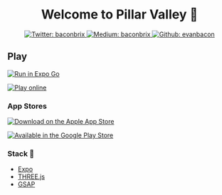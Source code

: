 <h1 align="center">Welcome to Pillar Valley 👋</h1>

<p align="center">
  <a href="https://twitter.com/baconbrix">
    <img alt="Twitter: baconbrix" src="https://img.shields.io/twitter/follow/baconbrix.svg?style=for-the-badge&logo=TWITTER&logoColor=FFFFFF&labelColor=00aced&logoWidth=20&color=lightgray" target="_blank" />
  </a>
  <a href="https://evanbacon.dev" aria-label="Evan Bacon personal website">
    <img alt="Medium: baconbrix" src="https://img.shields.io/badge/Evan%20Bacon%20🥓-3275E7.svg?style=for-the-badge&labelColor=3275E7" target="_blank" />
  </a>
  <a href="https://github.com/evanbacon" aria-label="Follow EvanBacon on Github">
    <img alt="Github: evanbacon" src="https://img.shields.io/github/followers/evanbacon.svg?label=Follow&style=for-the-badge&logo=github&logoColor=FFFFFF&labelColor=24292e&logoWidth=20&color=lightgray" target="_blank" />
  </a>
</p>

## Play

[![Run in Expo Go](https://img.shields.io/badge/Run%20in%20Expo%20Go-4285F4.svg?style=flat-square&logo=EXPO&labelColor=4285F4&logoColor=fff)](https://expo.dev/@bacon/pillar-valley)

[![Play online](https://img.shields.io/badge/Play%20Online-4285F4.svg?style=flat-square&logo=Google-Chrome&labelColor=4285F4&logoColor=fff)](https://pillarvalley.netlify.app/)

### App Stores

[![Download on the Apple App Store](https://img.shields.io/badge/App%20Store-4285F4.svg?style=flat-square&logo=App-Store&labelColor=4285F4&logoColor=fff)](https://itunes.apple.com/us/app/pillar-valley/id1336398804)

[![Available in the Google Play Store](https://img.shields.io/badge/Google%20Play-4285F4.svg?style=flat-square&logo=Google-Play&labelColor=4285F4&logoColor=fff)](https://play.google.com/store/apps/details?id=com.evanbacon.pillarvalley)

### Stack 🥞

- [Expo](http://expo.io)
- [THREE.js](https://threejs.org/)
- [GSAP](https://greensock.com/)
